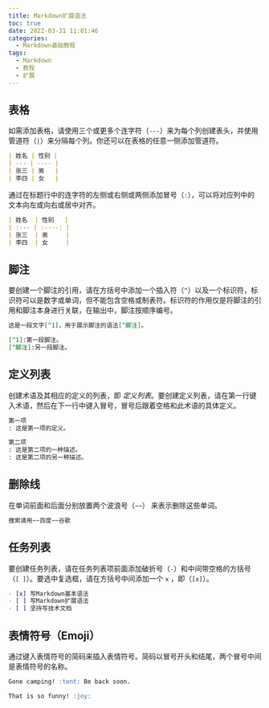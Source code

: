 ```yaml
---
title: Markdown扩展语法
toc: true
date: 2022-03-31 11:01:46
categories:
  - Markdown基础教程
tags:
  - Markdown
  - 教程
  - 扩展
---
```


## 表格

如需添加表格，请使用三个或更多个连字符（`---`）来为每个列创建表头，并使用管道符（`|`）来分隔每个列。你还可以在表格的任意一侧添加管道符。

<!--more-->

```markdown
| 姓名 | 性别 |
| --- | ---- |
| 张三 | 男   |
| 李四 | 女   |
```

通过在标题行中的连字符的左侧或右侧或两侧添加冒号（`:`），可以将对应列中的文本向左或向右或居中对齐。

```markdown
| 姓名  | 性别   |
| :--- | :----: |
| 张三  | 男     |
| 李四  | 女     |
```

## 脚注

要创建一个脚注的引用，请在方括号中添加一个插入符（`^`）以及一个标识符，标识符可以是数字或单词，但不能包含空格或制表符。标识符的作用仅是将脚注的引用和脚注本身进行关联，在输出中，脚注按顺序编号。

```markdown
这是一段文字[^1]，用于展示脚注的语法[^脚注]。

[^1]:第一段脚注。
[^脚注]:另一段脚注。
```

## 定义列表

创建术语及其相应的定义的列表，即 *定义列表*。要创建定义列表，请在第一行键入术语，然后在下一行中键入冒号，冒号后跟着空格和此术语的具体定义。

```markdown
第一项
: 这是第一项的定义。

第二项
: 这是第二项的一种描述。
: 这是第二项的另一种描述。
```

## 删除线

在单词前面和后面分别放置两个波浪号（`~~`） 来表示删除这些单词。

```markdown
搜索请用~~百度~~谷歌
```

## 任务列表

要创建任务列表，请在任务列表项前面添加破折号（`-`）和中间带空格的方括号（`[ ]`）。要选中复选框，请在方括号中间添加一个 `x` ，即（`[x]`）。

```markdown
- [x] 写Markdown基本语法
- [ ] 写Markdown扩展语法
- [ ] 坚持写技术文档
```

## 表情符号（Emoji）

通过键入表情符号的简码来插入表情符号。简码以冒号开头和结尾，两个冒号中间是表情符号的名称。

```markdown
Gone camping! :tent: Be back soon.

That is so funny! :joy:
```

[^1]: 并非所有的 Markdown 解析器都支持扩展语法。你需要确认你所使用的解析器是否支持你所需要使用的扩展语法。如果不支持，则有可能是需要开启相应的扩展模块。
